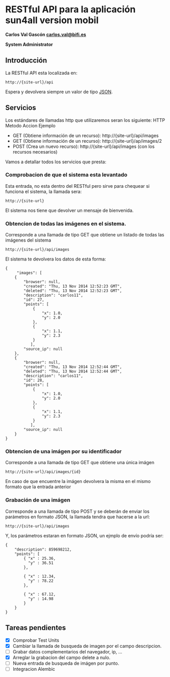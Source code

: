 # RESTful API para la aplicación sun4all version mobil

**Carlos Val Gascón carlos.val@bifi.es**

**System Administrator**


## Introducción
La RESTful API esta localizada en:
```
http://{site-url}/api
``` 
Espera y devolvera siempre un valor de tipo [JSON](http://es.wikipedia.org/wiki/JSON).


## Servicios
Los estándares de llamadas http que utilizaremos seran los siguiente:
HTTP Metodo Accion Ejemplo

* GET  (Obtiene información de un recurso): http://{site-url}/api/images
* GET  (Obtiene información de un recurso): http://{site-url}/ap/images/2
* POST (Crea un nuevo recurso): http://{site-url}/api/images (con los recursos necesarios)

Vamos a detallar todos los servicios que presta:

### Comprobacion de que el sistema esta levantado
Esta entrada, no esta dentro del RESTful pero sirve para chequear si funciona el sistema, la llamada sera:
```
http://{site-url}
```
El sistema nos tiene que devolver un mensaje de bienvenida.

### Obtencion de todas las imágenes en el sistema.
Corresponde a una llamada de tipo GET que obtiene un listado de todas las imágenes del sistema 

```
http://{site-url}/api/images
```

El sistema te devolvera los datos de esta forma:
```
{
     "images": [
    {
        "browser": null, 
        "created": "Thu, 13 Nov 2014 12:52:23 GMT", 
        "deleted": "Thu, 13 Nov 2014 12:52:23 GMT", 
        "description": "carlos11", 
        "id": 27, 
        "points": [
            {
                "x": 1.0, 
                "y": 2.0
            }, 
            {
                "x": 1.1, 
                "y": 2.3
            }
           ], 
        "source_ip": null
    },
    {
        "browser": null, 
        "created": "Thu, 13 Nov 2014 12:52:44 GMT", 
        "deleted": "Thu, 13 Nov 2014 12:52:44 GMT", 
        "description": "carlos11", 
        "id": 28, 
        "points": [
            {
                "x": 1.0, 
                "y": 2.0
            }, 
            {
                "x": 1.1, 
                "y": 2.3
            }
           ], 
        "source_ip": null
    }
}
```
### Obtencion de una imágen por su identificador 
Corresponde a una llamada de tipo GET que obtiene una única imágen 

```
http://{site-url}/api/images/{id}
```

En caso de que encuentre la imágen devolvera la misma en el mismo formato que la entrada anterior 

### Grabación de una imágen
Corresponde a una llamada de tipo POST y se deberán de enviar los parámetros en formato JSON, la llamada tendra que hacerse a la url:

```
http://{site-url}/api/images
```

Y, los parámetros estaran en formato JSON, un ejmplo de envío podría ser:

```
{ 
    "description": 859698212,
    "points": [
        { "x" : 25.36,
          "y" : 36.51
        },

        { "x" : 12.34,
          "y" : 78.22
        },

        { "x" : 67.12,
          "y" : 14.98
        }
    }
}
```

## Tareas pendientes
- [x] Comprobar Test Units
- [x] Cambiar la llamada de busqueda de imagen por el campo descripcion.
- [ ] Grabar datos complementarios del navegador, ip, ...
- [x] Arreglar la grabacion del campo delete a nulo.
- [ ] Nueva entrada de busqueda de imágen por punto.
- [ ] Integracion Alembic
